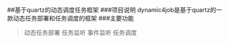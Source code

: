 ##基于quartz的动态调度任务框架
###项目说明
dynamic4job是基于quartz的一款动态任务部署和任务调度的框架
###主要功能
> 动态任务部署
>任务监听
>事件监听
>任务调度
